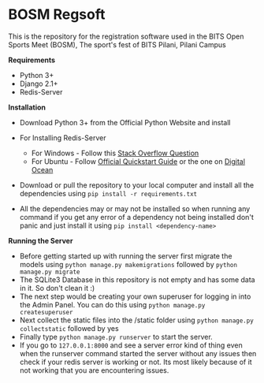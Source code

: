 # BOSM Regsoft

This is the repository for the registration software used in the BITS Open Sports Meet (BOSM), The sport's fest of BITS Pilani, Pilani Campus

**Requirements**

- Python 3+
- Django 2.1+
- Redis-Server

**Installation**

- Download Python 3+ from the Official Python Website and install
- For Installing Redis-Server
  - For Windows - Follow this [Stack Overflow Question](https://stackoverflow.com/questions/6476945/how-do-i-run-redis-on-windows)
  - For Ubuntu - Follow [Official Quickstart Guide](https://redis.io/topics/quickstart) or the one on [Digital Ocean](https://www.digitalocean.com/community/tutorials/how-to-install-and-configure-redis-on-ubuntu-16-04)
  
- Download or pull the repository to your local computer and install all the dependencies using ```pip install -r requirements.txt```
- All the dependencies may or may not be installed so when running any command if you get any error of a dependency not being installed don't panic and just install it using ```pip install <dependency-name>```

**Running the Server**

- Before getting started up with running the server first migrate the models using ```python manage.py makemigrations``` followed by ```python manage.py migrate```
- The SQLite3 Database in this repository is not empty and has some data in it. So don't clean it :)
- The next step would be creating your own superuser for logging in into the Admin Panel. You can do this using ```python manage.py createsuperuser```
- Next collect the static files into the /static folder using ```python manage.py collectstatic``` followed by yes
- Finally type ```python manage.py runserver``` to start the server.
- If you go to ```127.0.0.1:8000``` and see a server error kind of thing even when the runserver command started the server without any issues then check if your redis server is working or not. Its most likely because of it not working that you are encountering issues.
